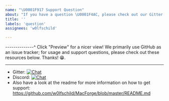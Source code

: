 ```yaml
---
name: "\U0001F917 Support Question"
about: "If you have a question \U0001F4AC, please check out our Gitter or Discord!"
title: ''
labels: 'question'
assignees: 'w0lfschild'

---
```


--------------^ Click "Preview" for a nicer view!
We primarily use GitHub as an issue tracker; for usage and support questions, please check out these resources below. Thanks! 😁.

---

* Gitter: [![Chat](https://img.shields.io/gitter/room/MacEnhance/MacFrofe?style=social)](https://gitter.im/MacEnhance/MacForge)
* Discord: [![Chat](https://img.shields.io/discord/608740492561219617?style=social)](https://discord.gg/zjCHuew)
* Also have a look at the readme for more information on how to get support:
  https://github.com/w0lfschild/MacForge/blob/master/README.md
